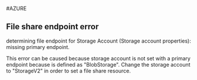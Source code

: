 #AZURE 

## File share endpoint error

determining file endpoint for Storage Account  (Storage account properties): missing primary endpoint. 

This error can be caused because storage account is not set with a primary endpoint because is defined as "BlobStorage". Change the storage account to "StorageV2" in order to set a file share resource. 



